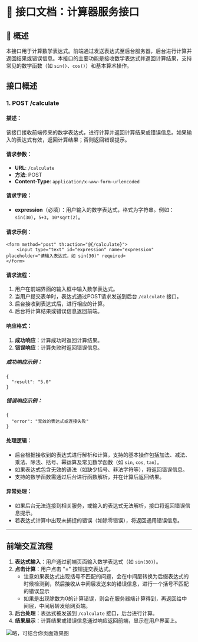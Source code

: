 # 📘 接口文档：计算器服务接口

## 🧩 概述

本接口用于计算数学表达式。前端通过发送表达式至后台服务器，后台进行计算并返回结果或错误信息。本接口的主要功能是接收数学表达式并返回计算结果，支持常见的数学函数（如 `sin()`、`cos()`）和基本算术操作。

## 接口概述

### 1. **POST /calculate**

#### 描述：

该接口接收前端传来的数学表达式，进行计算并返回计算结果或错误信息。如果输入的表达式有效，返回计算结果；否则返回错误提示。

#### 请求参数：

- **URL**: `/calculate`
- **方法**: POST
- **Content-Type**: `application/x-www-form-urlencoded`

#### 请求字段：

- **expression**（必填）：用户输入的数学表达式，格式为字符串。例如：`sin(30)`，`5+3`，`10*sqrt(2)`。

#### 请求示例：

```
<form method="post" th:action="@{/calculate}">
    <input type="text" id="expression" name="expression" placeholder="请输入表达式，如 sin(30)" required>
</form>
```

#### 请求流程：

1. 用户在前端界面的输入框中输入数学表达式。
2. 当用户提交表单时，表达式通过POST请求发送到后台 `/calculate` 接口。
3. 后台接收到表达式后，进行相应的计算。
4. 后台将计算结果或错误信息返回前端。

#### 响应格式：

1. **成功响应**：计算成功时返回计算结果。
2. **错误响应**：计算失败时返回错误信息。

##### 成功响应示例：

```
{
  "result": "5.0"
}
```

##### 错误响应示例：

```
{
  "error": "无效的表达式或连接失败"
}
```

#### 处理逻辑：

- 后台根据接收到的表达式进行解析和计算，支持的基本操作包括加法、减法、乘法、除法、括号、幂运算及常见数学函数（如 `sin`, `cos`, `tan`）。
- 如果表达式包含无效的语法（如缺少括号、非法字符等），将返回错误信息。
- 支持的数学函数需通过后台进行函数解析，并在计算后返回结果。

#### 异常处理：

- 如果后台无法连接到相关服务，或输入的表达式无法解析，接口将返回错误信息提示。
- 若表达式计算中出现未捕捉的错误（如除零错误），将返回通用错误信息。

------

## 前端交互流程

1. **表达式输入**：用户通过前端页面输入数学表达式（如 `sin(30)`）。
2. **点击计算**：用户点击 "=" 按钮提交表达式。
   * 注意如果表达式出现括号不匹配的问题，会在中间层转换为后缀表达式的时候检测到，然后接收从中间层发送来的错误信息，进行一个括号不匹配的错误显示
   * 如果是出现除数为0的计算错误，则会在服务器端计算得到，再返回给中间层，中间层转发给网页端。
3. **后台处理**：表达式被发送到 `/calculate` 接口，后台进行计算。
4. **结果展示**：计算结果或错误信息通过响应返回前端，显示在用户界面上。

![*略，可结合你页面效果图*](E:\git\Calculator\java_gui\img.png)
